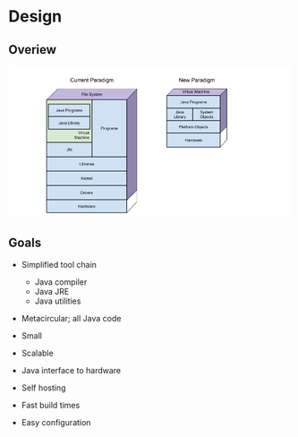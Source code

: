 # Design
## Overiew
![Overview](/images/JOE_Overview.png "overview")
## Goals
* Simplified tool chain
  * Java compiler
  * Java JRE
  * Java utilities

* Metacircular; all Java code
* Small
* Scalable
* Java interface to hardware
* Self hosting
* Fast build times
* Easy configuration
